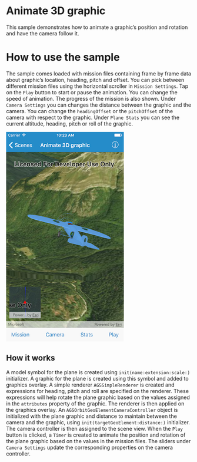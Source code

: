 # Animate 3D graphic

This sample demonstrates how to animate a graphic’s position and
rotation and have the camera follow it.

# How to use the sample

The sample comes loaded with mission files containing frame by frame
data about graphic’s location, heading, pitch and offset. You can pick
between different mission files using the horizontal scroller in
`Mission Settings`. Tap on the `Play` button to start or pause the
animation. You can change the speed of animation. The progress of the
mission is also shown. Under `Camera Settings` you can changes the
distance between the graphic and the camera. You can change the
`headingOffset` or the `pitchOffset` of the camera with respect to the
graphic. Under `Plane Stats` you can see the current altitude, heading,
pitch or roll of the graphic.

![](image1.png)

## How it works

A model symbol for the plane is created using
`init(name:extension:scale:)` initializer. A graphic for the plane is
created using this symbol and added to graphics overlay. A simple
renderer `AGSSimpleRenderer` is created and expressions for heading,
pitch and roll are specified on the renderer. These expressions will
help rotate the plane graphic based on the values assigned in the
`attributes` property of the graphic. The renderer is then applied on
the graphics overlay. An `AGSOrbitGeoElementCameraController` object is
initialized with the plane graphic and distance to maintain between the
camera and the graphic, using `init(targetGeoElement:distance:)`
initializer. The camera controller is then assigned to the scene view.
When the `Play` button is clicked, a `Timer` is created to animate the
position and rotation of the plane graphic based on the values in the
mission files. The sliders under `Camera Settings` update the
corresponding properties on the camera controller.
